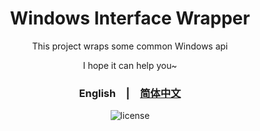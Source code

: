 <div align="center">
  <h1>Windows Interface Wrapper</h1>
  <p>This project wraps some common Windows api</p>
  <p>I hope it can help you~</p>
  <p>
    <h3><span>English</span>&emsp;|&emsp;<a href="./README_zh-CN.md">简体中文</a></h3>
  </p>
  <p>
    <img src="https://img.shields.io/github/license/yzz491849417/WindowApiPackage" alt="license">
  </p>
</div>
